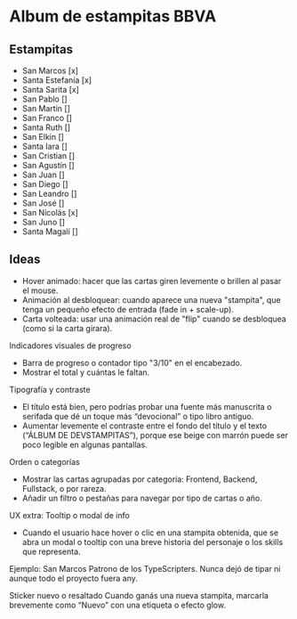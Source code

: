 # Album de estampitas BBVA

## Estampitas

- San Marcos [x]
- Santa Estefanía [x]
- Santa Sarita [x]
- San Pablo []
- San Martin []
- San Franco []
- Santa Ruth []
- San Elkin []
- Santa Iara []
- San Cristian []
- San Agustín []
- San Juan []
- San Diego []
- San Leandro []
- San José []
- San Nicolás [x]
- San Juno []
- Santa Magalí []

## Ideas

- Hover animado: hacer que las cartas giren levemente o brillen al pasar el mouse.
- Animación al desbloquear: cuando aparece una nueva "stampita", que tenga un pequeño efecto de entrada (fade in + scale-up).
- Carta volteada: usar una animación real de "flip" cuando se desbloquea (como si la carta girara).

Indicadores visuales de progreso

- Barra de progreso o contador tipo "3/10" en el encabezado.
- Mostrar el total y cuántas le faltan.

Tipografía y contraste

- El título está bien, pero podrías probar una fuente más manuscrita o serifada que dé un toque más “devocional” o tipo libro antiguo.
- Aumentar levemente el contraste entre el fondo del título y el texto (“ÁLBUM DE DEVSTAMPITAS”), porque ese beige con marrón puede ser poco legible en algunas pantallas.

Orden o categorías

- Mostrar las cartas agrupadas por categoría: Frontend, Backend, Fullstack, o por rareza.
- Añadir un filtro o pestañas para navegar por tipo de cartas o año.

UX extra: Tooltip o modal de info

- Cuando el usuario hace hover o clic en una stampita obtenida, que se abra un modal o tooltip con una breve historia del personaje o los skills que representa.

Ejemplo:
San Marcos
Patrono de los TypeScripters. Nunca dejó de tipar ni aunque todo el proyecto fuera any.

Sticker nuevo o resaltado
Cuando ganás una nueva stampita, marcarla brevemente como “Nuevo” con una etiqueta o efecto glow.

